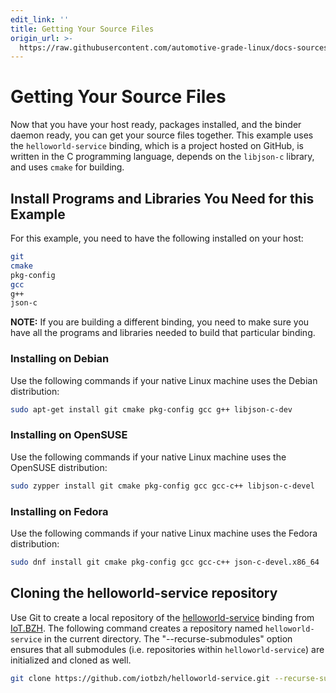```yaml
---
edit_link: ''
title: Getting Your Source Files
origin_url: >-
  https://raw.githubusercontent.com/automotive-grade-linux/docs-sources/icefish/agl-documentation/host-configuration/docs/4-getting-source-files.md
---
```


<!-- WARNING: This file is generated by fetch_docs.js using /home/boron/Documents/AGL/docs-webtemplate/site/_data/tocs/devguides/icefish/host-configuration-developer-guides-devguides-book.yml -->

# Getting Your Source Files

Now that you have your host ready, packages installed, and the binder
daemon ready, you can get your source files together.
This example uses the `helloworld-service` binding, which is
a project hosted on GitHub, is written in the C programming language,
depends on the `libjson-c` library, and uses `cmake` for building.

## Install Programs and Libraries You Need for this Example

For this example, you need to have the following installed on your host:

```bash
git
cmake
pkg-config
gcc
g++
json-c
```

**NOTE:** If you are building a different binding, you need to make sure
you have all the programs and libraries needed to build that particular
binding.

### Installing on Debian

Use the following commands if your native Linux machine uses the Debian
distribution:

```bash
sudo apt-get install git cmake pkg-config gcc g++ libjson-c-dev
```

### Installing on OpenSUSE

Use the following commands if your native Linux machine uses the OpenSUSE
distribution:

```bash
sudo zypper install git cmake pkg-config gcc gcc-c++ libjson-c-devel
```

### Installing on Fedora

Use the following commands if your native Linux machine uses the Fedora
distribution:

```bash
sudo dnf install git cmake pkg-config gcc gcc-c++ json-c-devel.x86_64
```

## Cloning the helloworld-service repository

Use Git to create a local repository of the
[helloworld-service](https://github.com/iotbzh/helloworld-service) binding from
[IoT.BZH](https://iot.bzh/en/).
The following command creates a repository named `helloworld-service` in the
current directory.
The "--recurse-submodules" option ensures that all submodules (i.e. repositories
within `helloworld-service`) are initialized and cloned as well.

```bash
git clone https://github.com/iotbzh/helloworld-service.git --recurse-submodules
```
